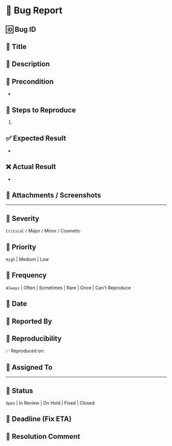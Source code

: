 # 🐞 Bug Report

## 🆔 Bug ID

## 📌 Title

## 📝 Description

## 🧪 Precondition
- 
## 🔁 Steps to Reproduce
1.

## ✅ Expected Result
-
## ❌ Actual Result
- 

## 📸 Attachments / Screenshots

---
## 🧪 Severity
`Critical` / Major / Minor / Cosmetic 

## 🧭 Priority
`High` | Medium | Low

## 🔄 Frequency
`Always` | Often | Sometimes | Rare | Once | Can't Reproduce

## 📅 Date

## 👤 Reported By

## 🔁 Reproducibility
✅ Reproduced on:

## 👤 Assigned To

---

## 🧱 Status
`Open` | In Review | On Hold | Fixed | Closed
## 📆 Deadline (Fix ETA)

## 🧩 Resolution Comment